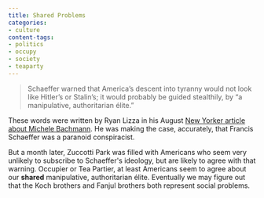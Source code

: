```yaml
---
title: Shared Problems
categories:
- culture
content-tags:
- politics
- occupy
- society
- teaparty
---
```


> Schaeffer warned that America’s descent into tyranny would not look like Hitler’s or Stalin’s; it would probably be guided stealthily, by “a manipulative, authoritarian élite.”

These words were written by Ryan Lizza in his August [New Yorker article about Michele Bachmann][1]. He was making the case, accurately, that Francis Schaeffer was a paranoid conspiracist.

But a month later, Zuccotti Park was filled with Americans who seem very unlikely to subscribe to Schaeffer's ideology, but are likely to agree with that warning. Occupier or Tea Partier, at least Americans seem to agree about our **shared** manipulative, authoritarian élite. Eventually we may figure out that the Koch brothers and Fanjul brothers both represent social problems.

   [1]: http://www.newyorker.com/reporting/2011/08/15/110815fa_fact_lizza?currentPage=all
